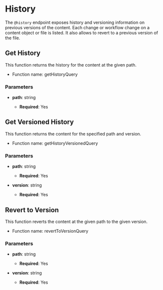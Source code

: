 # History

The `@history` endpoint exposes history and versioning information on previous versions of the content.
Each change or workflow change on a content object or file is listed.
It also allows to revert to a previous version of the file.

## Get History

This function returns the history for the content at the given path.

-   Function name: getHistoryQuery

### Parameters

-   **path**: string

    -   **Required**: Yes

## Get Versioned History

This function returns the content for the specified path and version.

-   Function name: getHistoryVersionedQuery

### Parameters

-   **path**: string

    -   **Required**: Yes

-   **version**: string

    -   **Required**: Yes

## Revert to Version

This function reverts the content at the given path to the given version.

-   Function name: revertToVersionQuery

### Parameters

-   **path**: string

    -   **Required**: Yes

-   **version**: string

    -   **Required**: Yes
